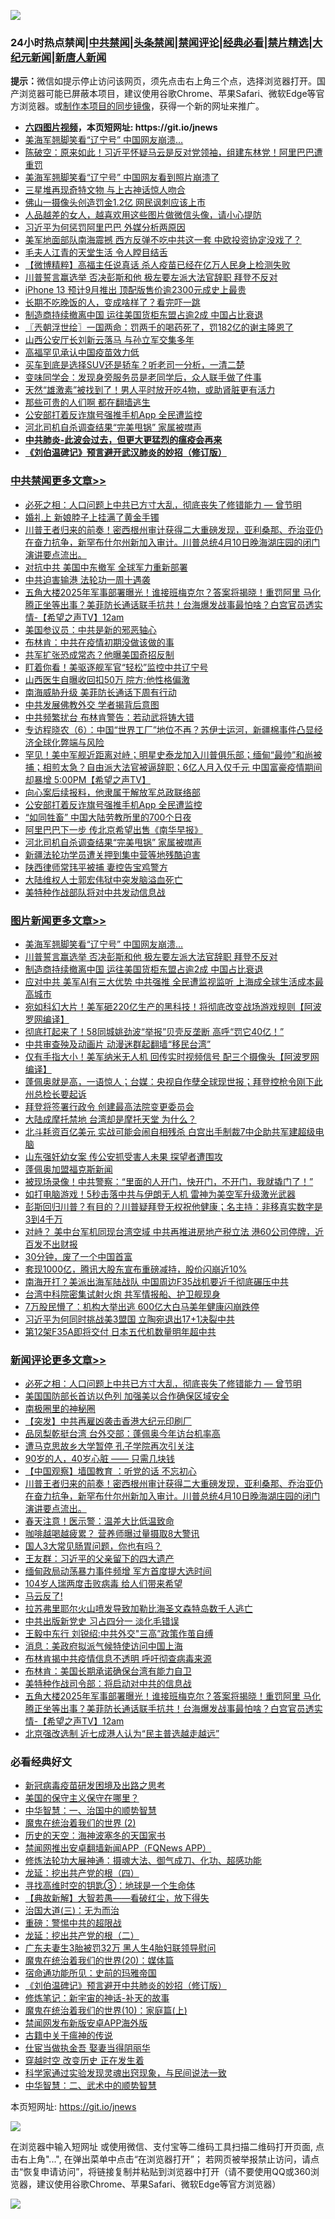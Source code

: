 ![](https://raw.githubusercontent.com/fqnews/bnews/master/64photo/fqnews-qr.jpg)

<div id="tt">
<h3>24小时热点禁闻|<a href="#%E4%B8%AD%E5%85%B1%E7%A6%81%E9%97%BB%E6%9B%B4%E5%A4%9A%E6%96%87%E7%AB%A0">中共禁闻</a>|<a href="#%E5%9B%BE%E7%89%87%E6%96%B0%E9%97%BB%E6%9B%B4%E5%A4%9A%E6%96%87%E7%AB%A0">头条禁闻</a>|<a href="#%E6%96%B0%E9%97%BB%E8%AF%84%E8%AE%BA%E6%9B%B4%E5%A4%9A%E6%96%87%E7%AB%A0">禁闻评论|<a href="#%E5%BF%85%E7%9C%8B%E7%BB%8F%E5%85%B8%E5%A5%BD%E6%96%87">经典必看|<a href="/video.md#%E7%A6%81%E7%89%87%E7%B2%BE%E9%80%89">禁片精选</a>|<a href="https://github.com/fqnews/djy/blob/master/gb/nf1351518.md#1">大纪元新闻</a>|<a href="https://github.com/fqnews/ntdtv/blob/master/gb/prog204.md#1">新唐人新闻</a></h3>
<div><b>提示：</b>微信如提示停止访问该网页，须先点击右上角三个点，选择浏览器打开。国产浏览器可能已屏蔽本项目，建议使用谷歌Chrome、苹果Safari、微软Edge等官方浏览器。或<a href="https://github.com/fqnews/bnews/blob/master/%E5%88%B6%E4%BD%9Cgit%E7%A6%81%E9%97%BB%E9%95%9C%E5%83%8F.md">制作本项目的同步镜像</a>，获得一个新的网址来推广。</div>
<ul>
<li><b><a href="http://d1.bdrive.tk/64.mp4" target="_blank">六四图片视频</a>，本页短网址: https://git.io/jnews</b></li>
<li><a href="/topimagenews/20210412/1524357.md">美海军翘脚笑看“辽宁号” 中国网友崩溃…</a></li>
<li><a href="/bannedvideo/20210411/1524096.md">陈破空：原来如此！习近平怀疑马云是反对党领袖，组建东林党！阿里巴巴遭重罚</a></li>
<li><a href="/worldnews/20210412/1524228.md">美海军翘脚笑看“辽宁号” 中国网友看到照片崩溃了</a></li>
<li><a href="/cnnews/20210412/1524211.md">三星堆再现奇特文物 与上古神话惊人吻合</a></li>
<li><a href="/baitai/20210411/1524085.md">佛山一摄像头创造罚金1.2亿 网民讽刺应该上市</a></li>
<li><a href="/funmedia/20210412/1524333.md">人品越差的女人，越喜欢用这些图片做微信头像，请小心提防</a></li>
<li><a href="/cnnews/20210412/1524234.md">习近平为何惩罚阿里巴巴 外媒分析两原因</a></li>
<li><a href="/cnnews/20210411/1524097.md">美军地面部队南海震撼 西方反弹不吃中共这一套 中欧投资协定没戏了？</a></li>
<li><a href="/renquan/xgmyd/20210411/1524118.md">毛夫人江青的天堂生活 令人瞠目结舌</a></li>
<li><a href="/comments/20210412/1524395.md">【微博精粹】高福主任说真话 杀人疫苗已经在亿万人民身上检测失败</a></li>
<li><a href="/topimagenews/20210412/1524286.md">川普誓言赢选举 否决彭斯和他 极左要左派大法官辞职 拜登不反对</a></li>
<li><a href="/cnnews/20210412/1524210.md">iPhone 13 预计9月推出 顶配版售价逾2300元成史上最贵</a></li>
<li><a href="/health/20210412/1524297.md">长期不吃晚饭的人，变成啥样了？看完吓一跳</a></li>
<li><a href="/topimagenews/20210412/1524221.md">制造商持续撤离中国 运往美国货柜东盟占逾2成 中国占比衰退</a></li>
<li><a href="/ssgc/20210412/1524269.md">〖兲朝浮世绘〗一国两命：罚两千的喝药死了，罚182亿的谢主隆恩了</a></li>
<li><a href="/cnnews/20210411/1524073.md">山西公安厅长刘新云落马 与孙立军交集多年</a></li>
<li><a href="/headline/20210411/1524173.md">高福罕见承认中国疫苗效力低</a></li>
<li><a href="/lifebaike/20210412/1524311.md">买车到底是选择SUV还是轿车？听老司一分析，一清二楚</a></li>
<li><a href="/lifebaike/20210412/1524330.md">变味同学会：发现身旁服务员是老同学后，众人联手做了件事</a></li>
<li><a href="/health/20210412/1524296.md">天然“雄激素”被找到了！男人平时放开吃4物，或助肾脏更有活力</a></li>
<li><a href="/cbnews/20210411/1524106.md">那些可贵的人们啊 都在翻墙逃生</a></li>
<li><a href="/cbnews/20210412/1524231.md">公安部打着反诈旗号强推手机App 全民遭监控</a></li>
<li><a href="/cbnews/20210411/1524123.md">河北司机自杀调查结果“完美甩锅” 家属被噤声</a></li>
<li><b><a href="/comments/20200211/1275071.md" target="_blank">中共肺炎-此波会过去，但更大更猛烈的瘟疫会再来</a></b></li>
<li><b><a href="/comments/20200207/1272816.md" target="_blank">《刘伯温碑记》预言避开武汉肺炎的妙招（修订版）</a></b></li>
</ul>
</div>

<div class="catlist">
<h3><a href="/cbnews/" target="_blank">中共禁闻</a><span><a href="/cbnews/" target="_blank" rel="nofollow">更多文章>></a></span></h3>
<ul>
<li><a href="/comments/20210412/1524620.md" target="_blank">必死之相：人口问题上中共已方寸大乱，彻底丧失了修错能力 — 曾节明</a></li>
<li><a href="/cbnews/20210412/1524581.md" target="_blank">婚礼上 新娘脖子上挂满了黄金手镯</a></li>
<li><a href="/comments/20210412/1524570.md" target="_blank">川普王者归来的前奏！密西根州审计获得二大重磅发现，亚利桑那、乔治亚仍在奋力抗争，新罕布什尔州新加入审计。川普总统4月10日晚海湖庄园的闭门演讲要点流出。</a></li>
<li><a href="/cbnews/20210412/1524534.md" target="_blank">对抗中共 美国中东撤军 全球军力重新部署</a></li>
<li><a href="/cbnews/20210412/1524520.md" target="_blank">中共迫害输港 法轮功一周十遇袭</a></li>
<li><a href="/comments/20210412/1524510.md" target="_blank">五角大楼2025年军事部署曝光！谁接班梅克尔？答案将揭晓！重罚阿里 马化腾正坐等出事？美菲防长通话联手抗共！台海爆发战事最怕啥？白宫官员透实情-【希望之声TV】12am</a></li>
<li><a href="/cbnews/20210412/1524435.md" target="_blank">美国参议员：中共是新的邪恶轴心</a></li>
<li><a href="/cbnews/20210412/1524434.md" target="_blank">布林肯：中共在疫情初期没做该做的事</a></li>
<li><a href="/cbnews/20210412/1524433.md" target="_blank">共军扩张恐成常态？他曝美国奇招反制</a></li>
<li><a href="/cbnews/20210412/1524432.md" target="_blank">盯着你看！美驱逐舰军官“轻松”监控中共辽宁号</a></li>
<li><a href="/cbnews/20210412/1524430.md" target="_blank">山西医生自曝收回扣50万 院方:他性格偏激</a></li>
<li><a href="/cbnews/20210412/1524388.md" target="_blank">南海威胁升级 美菲防长通话下周有行动</a></li>
<li><a href="/cbnews/20210412/1524369.md" target="_blank">中共发展佛教外交 学者揭背后意图</a></li>
<li><a href="/cbnews/20210412/1524368.md" target="_blank">中共频繁扰台 布林肯警告：若动武将铸大错</a></li>
<li><a href="/comments/20210412/1524361.md" target="_blank">专访程晓农（6）：中国“世界工厂”地位不再？苏伊士运河，新疆棉事件凸显经济全球化弊端与风险</a></li>
<li><a href="/comments/20210412/1524303.md" target="_blank">罕见！美中军舰近距离对峙；明星史泰龙加入川普俱乐部；缅甸“最帅”和尚被捕；相煎太急？自由派大法官被逼辞职；6亿人月入仅千元 中国富豪疫情期间却暴增 5:00PM【希望之声TV】</a></li>
<li><a href="/comments/20210412/1524300.md" target="_blank">向心案后续报料，他隶属于解放军总政联络部</a></li>
<li><a href="/cbnews/20210412/1524231.md" target="_blank">公安部打着反诈旗号强推手机App 全民遭监控</a></li>
<li><a href="/cbnews/20210411/1524174.md" target="_blank">“如同牲畜” 中国大陆劳教所里的700个日夜</a></li>
<li><a href="/cbnews/20210411/1524124.md" target="_blank">阿里巴巴下一步 传北京希望出售《南华早报》</a></li>
<li><a href="/cbnews/20210411/1524123.md" target="_blank">河北司机自杀调查结果“完美甩锅” 家属被噤声</a></li>
<li><a href="/cbnews/20210411/1524122.md" target="_blank">新疆法轮功学员遭关押到集中营等地残酷迫害</a></li>
<li><a href="/cbnews/20210411/1524115.md" target="_blank">陕西律师常玮平被捕 妻控告宝鸡警方</a></li>
<li><a href="/cbnews/20210411/1524111.md" target="_blank">大陆维权人士郭宏伟狱中突发脑溢血死亡</a></li>
<li><a href="/cbnews/20210411/1524107.md" target="_blank">美特种作战部队将对中共发动信息战</a></li>

</ul>
</div>
<div class="catlist">
<h3><a href="/topimagenews/" target="_blank">图片新闻</a><span><a href="/topimagenews/" target="_blank" rel="nofollow">更多文章>></a></span></h3>
<ul>
<li><a href="/topimagenews/20210412/1524357.md" target="_blank">美海军翘脚笑看“辽宁号” 中国网友崩溃…</a></li>
<li><a href="/topimagenews/20210412/1524286.md" target="_blank">川普誓言赢选举 否决彭斯和他 极左要左派大法官辞职 拜登不反对</a></li>
<li><a href="/topimagenews/20210412/1524221.md" target="_blank">制造商持续撤离中国 运往美国货柜东盟占逾2成 中国占比衰退</a></li>
<li><a href="/topimagenews/20210411/1523985.md" target="_blank">应对中共 美军AI有三大优势 中共强推 全民遭监视监听 上海成全球生活成本最高城市</a></li>
<li><a href="/topimagenews/20210411/1523973.md" target="_blank">宛如科幻大片！美军砸220亿生产的黑科技！将彻底改变战场游戏规则【阿波罗网编译】</a></li>
<li><a href="/topimagenews/20210411/1523871.md" target="_blank">彻底打起来了！58同城姚劲波“举报”贝壳反垄断 高呼“罚它40亿！”</a></li>
<li><a href="/topimagenews/20210411/1523675.md" target="_blank">中共审查殃及动画片 动漫迷群起翻墙“移民台湾”</a></li>
<li><a href="/topimagenews/20210410/1523449.md" target="_blank">仅有手指大小！美军纳米无人机 回传实时视频信号 配三个摄像头【阿波罗网编译】</a></li>
<li><a href="/topimagenews/20210410/1523285.md" target="_blank">蓬佩奥就是高，一语惊人；台媒：央视自作孽全球现世报；拜登控枪令刚下此州总检长要起诉</a></li>
<li><a href="/topimagenews/20210410/1523232.md" target="_blank">拜登将签署行政令 创建最高法院变更委员会</a></li>
<li><a href="/topimagenews/20210410/1523144.md" target="_blank">大陆成摩托禁地 台湾却是摩托天堂 为什么？</a></li>
<li><a href="/topimagenews/20210409/1522863.md" target="_blank">北斗耗资百亿美元 实战可能会闹自相残杀 白宫出手制裁7中企助共军建超级电脑</a></li>
<li><a href="/topimagenews/20210409/1522664.md" target="_blank">山东强奸幼女案 传公安抓受害人未果 探望者遭围攻</a></li>
<li><a href="/topimagenews/20210409/1522663.md" target="_blank">蓬佩奥加盟福克斯新闻</a></li>
<li><a href="/topimagenews/20210409/1522616.md" target="_blank">被现场录像！中共警察：“里面的人开门，快开门，不开门，我就撬门了！”</a></li>
<li><a href="/topimagenews/20210409/1522615.md" target="_blank">如打电脑游戏！5秒击落中共与伊朗无人机 雷神为美空军升级激光武器</a></li>
<li><a href="/topimagenews/20210409/1522516.md" target="_blank">彭斯回归川普？有目的？川普疑拜登无权祝他健康；名主持：非移真实数字是3到4千万</a></li>
<li><a href="/topimagenews/20210408/1522204.md" target="_blank">对峙？ 美中台军机同现台湾空域 中共再推进房地产税立法 港60公司停牌，近百发不出财报</a></li>
<li><a href="/topimagenews/20210408/1521979.md" target="_blank">30分钟，废了一个中国首富</a></li>
<li><a href="/topimagenews/20210408/1521961.md" target="_blank">套现1000亿，腾讯大股东宣布重磅减持，股价闪崩近10%</a></li>
<li><a href="/topimagenews/20210407/1521468.md" target="_blank">南海开打？美派出海军陆战队 中国周边F35战机要近千彻底碾压中共</a></li>
<li><a href="/topimagenews/20210407/1521344.md" target="_blank">台湾中科院密集试射火炮 共军情报船、护卫舰现身</a></li>
<li><a href="/topimagenews/20210407/1521268.md" target="_blank">7万股民懵了：机构大举出逃 600亿大白马美年健康闪崩跌停</a></li>
<li><a href="/topimagenews/20210407/1521136.md" target="_blank">习近平为何同时挑战美3盟国 立陶宛退出17+1决裂中共</a></li>
<li><a href="/topimagenews/20210406/1520690.md" target="_blank">第12架F35A即将交付 日本五代机数量明年超中共</a></li>

</ul>
</div>
<div class="catlist">
<h3><a href="/comments/" target="_blank">新闻评论</a><span><a href="/comments/" target="_blank" rel="nofollow">更多文章>></a></span></h3>
<ul>
<li><a href="/comments/20210412/1524620.md" target="_blank">必死之相：人口问题上中共已方寸大乱，彻底丧失了修错能力 — 曾节明</a></li>
<li><a href="/comments/20210412/1524622.md" target="_blank">美国国防部长首访以色列 加强美以合作确保区域安全</a></li>
<li><a href="/comments/20210412/1524621.md" target="_blank">南极圈里的神秘圈</a></li>
<li><a href="/comments/20210412/1524601.md" target="_blank">【突发】中共再雇凶袭击香港大纪元印刷厂</a></li>
<li><a href="/comments/20210412/1524596.md" target="_blank">品凤梨乾挺台湾 台外交部：蓬佩奥今年访台机率高</a></li>
<li><a href="/comments/20210412/1524595.md" target="_blank">遭马克思故乡大学暂停 孔子学院再次引关注</a></li>
<li><a href="/comments/20210412/1524594.md" target="_blank">90岁的人，40岁心脏 —— 只需几块钱</a></li>
<li><a href="/comments/20210412/1524583.md" target="_blank">【中国观察】墙国教育 ：听党的话   不忘初心</a></li>
<li><a href="/comments/20210412/1524570.md" target="_blank">川普王者归来的前奏！密西根州审计获得二大重磅发现，亚利桑那、乔治亚仍在奋力抗争，新罕布什尔州新加入审计。川普总统4月10日晚海湖庄园的闭门演讲要点流出。</a></li>
<li><a href="/comments/20210412/1524569.md" target="_blank">春天注意！医示警：温差大比低温致命</a></li>
<li><a href="/comments/20210412/1524568.md" target="_blank">咖啡越喝越疲累？ 营养师曝过量摄取8大警讯</a></li>
<li><a href="/comments/20210412/1524567.md" target="_blank">国人3大常见肠胃问题，你也有吗？</a></li>
<li><a href="/comments/20210412/1524550.md" target="_blank">王友群：习近平的父亲留下的四大遗产</a></li>
<li><a href="/comments/20210412/1524541.md" target="_blank">缅甸政局动荡暴力事件频增 军方首度提大选时间</a></li>
<li><a href="/comments/20210412/1524540.md" target="_blank">104岁人瑞两度击败病毒 给人们带来希望</a></li>
<li><a href="/comments/20210412/1524539.md" target="_blank">马云反了!</a></li>
<li><a href="/comments/20210412/1524532.md" target="_blank">拉苏弗里耶尔火山喷发导致加勒比海圣文森特岛数千人逃亡</a></li>
<li><a href="/comments/20210412/1524517.md" target="_blank">中共出版新党史 习占四分一 淡化毛错误</a></li>
<li><a href="/comments/20210412/1524516.md" target="_blank">王毅中东行 刘锐绍:中共外交&quot;三高”政策作茧自缚</a></li>
<li><a href="/comments/20210412/1524515.md" target="_blank">消息：美政府拟派气候特使访问中国上海</a></li>
<li><a href="/comments/20210412/1524514.md" target="_blank">布林肯揭中共疫情信息不透明 呼吁彻查病毒来源</a></li>
<li><a href="/comments/20210412/1524512.md" target="_blank">布林肯：美国长期承诺确保台湾有能力自卫</a></li>
<li><a href="/comments/20210412/1524511.md" target="_blank">美特种作战司令部：将启动对中共的信息战</a></li>
<li><a href="/comments/20210412/1524510.md" target="_blank">五角大楼2025年军事部署曝光！谁接班梅克尔？答案将揭晓！重罚阿里 马化腾正坐等出事？美菲防长通话联手抗共！台海爆发战事最怕啥？白宫官员透实情-【希望之声TV】12am</a></li>
<li><a href="/comments/20210412/1524509.md" target="_blank">北京强改选制 近七成港人认为“民主普选越走越远”</a></li>

</ul>
</div>

<div class="catlist">
<h3>必看经典好文</h3>
<ul>
<li><a href="/comments/20200917/1029129.md" target="_blank">新冠病毒疫苗研发困境及出路之思考</a></li>
<li><a href="/lifebaike/20200520/1331379.md" target="_blank">美国的保守主义保守在哪里？</a></li>
<li><a href="/comments/20200605/1340202.md" target="_blank">中华智慧：一、治国中的顺势智慧</a></li>
<li><a href="/topimagenews/20180520/944940.md" target="_blank">魔鬼在统治着我们的世界 (2)</a></li>
<li><a href="/tculture/xiulian/20170318/732480.md" target="_blank">历史的天空：海神波塞冬的天国家书</a></li>
<li><a href="/comments/20200503/1322531.md" target="_blank">禁闻网推出安卓翻墙新闻APP（FQNews APP）</a></li>
<li><a href="/comments/20191203/1234383.md" target="_blank">修炼法轮功大展神通：摄魂大法、御气成刀、化功、超感功能</a></li>
<li><a href="/comments/20200930/1405812.md" target="_blank">龙延：挖出共产党的根（四）</a></li>
<li><a href="/comments/20210329/1515011.md" target="_blank">寻找高维时空的钥匙③：地球是一个生命体</a></li>
<li><a href="/comments/20201217/1449706.md" target="_blank">【典故新解】大智若愚——看破红尘，放下得失</a></li>
<li><a href="/cbnews/20180309/912114.md" target="_blank">治国大道(三)：无为而治</a></li>
<li><a href="/comments/20200717/1362287.md" target="_blank">重磅：警惕中共的超限战</a></li>
<li><a href="/comments/20200928/1404653.md" target="_blank">龙延：挖出共产党的根（二）</a></li>
<li><a href="/cbnews/20200611/1343037.md" target="_blank">广东夫妻生3胎被罚32万 黑人生4胎妇联领导慰问</a></li>
<li><a href="/comments/20180725/976787.md" target="_blank">魔鬼在统治着我们的世界(20)：媒体篇</a></li>
<li><a href="/cbnews/20180711/970353.md" target="_blank">宿命通功能所见：史前的玛雅帝国</a></li>
<li><a href="/comments/20200207/1272816.md" target="_blank">《刘伯温碑记》预言避开中共肺炎的妙招（修订版）</a></li>
<li><a href="/comments/20190418/1115565.md" target="_blank">修炼笔记：新宇宙的神话-补天的故事</a></li>
<li><a href="/topimagenews/20180529/950153.md" target="_blank">魔鬼在统治着我们的世界(10)：家庭篇(上)</a></li>
<li><a href="/comments/20200627/783266.md" target="_blank">禁闻网发布新版安卓APP海外版</a></li>
<li><a href="/ccpdope/20200531/1337409.md" target="_blank">古籍中关于瘟神的传说</a></li>
<li><a href="/lifebaike/20161111/612348.md" target="_blank">仕宦当做执金吾 娶妻当得阴丽华</a></li>
<li><a href="/comments/20200626/1259925.md" target="_blank">穿越时空 改变历史 正在发生着</a></li>
<li><a href="/comments/20200921/1400587.md" target="_blank">科学家通过实验发现灵魂出窍现象，与民间说法一致</a></li>
<li><a href="/comments/20200605/783249.md" target="_blank">中华智慧：二、武术中的顺势智慧</a></li>

</ul>
</div>

本页短网址: https://git.io/jnews

![](https://raw.githubusercontent.com/fqnews/bnews/master/64photo/fqnews-qr.jpg)

在浏览器中输入短网址 或使用微信、支付宝等二维码工具扫描二维码打开页面, 点击右上角"...", 在弹出菜单中点击“在浏览器打开”； 若网页被举报禁止访问，请点击“恢复申请访问”，将链接复制并粘贴到浏览器中打开（请不要使用QQ或360浏览器，建议使用谷歌Chrome、苹果Safari、微软Edge等官方浏览器）

![](https://raw.githubusercontent.com/fqnews/bnews/master/64photo/wx.jpg)